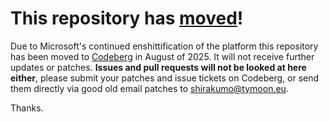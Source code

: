 # This repository has [moved](https://shinmera.com/projects/dissect)!
Due to Microsoft's continued enshittification of the platform this repository has been moved to [Codeberg](https://shinmera.com/projects/dissect) in August of 2025. It will not receive further updates or patches. **Issues and pull requests will not be looked at here either**, please submit your patches and issue tickets on Codeberg, or send them directly via good old email patches to [shirakumo@tymoon.eu](mailto:shirakumo@tymoon.eu).

Thanks.